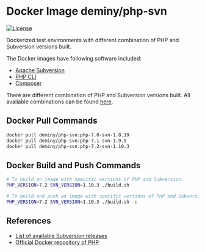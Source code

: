 # Docker Image deminy/php-svn

[![License](https://poser.pugx.org/deminy/docker-php-svn/license)](https://github.com/deminy/docker-php-svn)

Dockerized test environments with different combination of PHP and Subversion versions built.

The Docker images have following software included:

* [Apache Subversion](http://subversion.apache.org)
* [PHP CLI](http://php.net/manual/en/features.commandline.php)
* [Composer](https://getcomposer.org)

There are different combination of PHP and Subversion versions built. All available combinations can be found [here](https://hub.docker.com/r/deminy/php-svn/).

## Docker Pull Commands

```bash
docker pull deminy/php-svn:php-7.0-svn-1.8.19
docker pull deminy/php-svn:php-7.1-svn-1.9.9
docker pull deminy/php-svn:php-7.2-svn-1.10.3
```

## Docker Build and Push Commands

```bash
# To build an image with specific versions of PHP and Subversion.
PHP_VERSION=7.2 SVN_VERSION=1.10.3 ./build.sh

# To build and push an image with specific versions of PHP and Subversion.
PHP_VERSION=7.2 SVN_VERSION=1.10.3 ./build.sh -p
```

## References

* [List of available Subversion releases](https://github.com/apache/subversion/releases)
* [Official Docker repository of PHP](https://hub.docker.com/_/php/)
